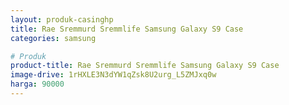 ```yaml
---
layout: produk-casinghp
title: Rae Sremmurd Sremmlife Samsung Galaxy S9 Case
categories: samsung

# Produk
product-title: Rae Sremmurd Sremmlife Samsung Galaxy S9 Case
image-drive: 1rHXLE3N3dYW1qZsk8U2urg_L5ZMJxq0w
harga: 90000
---
```

